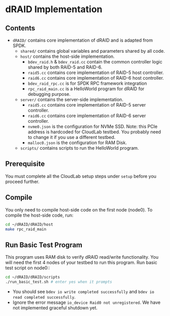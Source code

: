 # dRAID Implementation

## Contents

- `dRAID/` contains core implementation of dRAID and is adapted from SPDK.
  - `shared/` contains global variables and parameters shared by all code.
  - `host/` contains the host-side implementation.
    - `bdev_raid.h` & `bdev_raid.cc` contain the common controller logic shared by both RAID-5 and RAID-6.
    - `raid5.cc` contains core implementation of RAID-5 host controller.
    - `raid6.cc` contains core implementation of RAID-6 host controller.
    - `bdev_raid_rpc.cc` is for SPDK RPC framework integration
    - `rpc_raid_main.cc` is a HelloWorld program for dRAID for debugging purpose.
  - `server/` contains the server-side implementation.
    - `raid5.cc` contains core implementation of RAID-5 server controller.
    - `raid6.cc` contains core implementation of RAID-6 server controller.
    - `nvme0.json` is the configuration for NVMe SSD. Note: this PCIe address is hardcoded for CloudLab testbed. You probably need to change it if you use a different testbed.
    - `malloc0.json` is the configuration for RAM Disk.
  - `scripts/` contains scripts to run the HelloWorld program.

## Prerequisite

You must complete all the CloudLab setup steps under `setup` before you proceed further.

## Compile

You only need to compile host-side code on the first node (node0). To compile the host-side code, run:
```Bash
cd ~/dRAID/dRAID/host
make rpc_raid_main
```

## Run Basic Test Program

This program uses RAM disk to verify dRAID read/write functionality. You will need the first 4 nodes of your testbed to run this program. Run basic test script on node0::
```Bash
cd ~/dRAID/dRAID/scripts
./run_basic_test.sh # enter yes when it prompts
```
- You should see `bdev io write completed successfully` and `bdev io read completed successfully`.
- Ignore the error message `io_device Raid0 not unregistered`. We have not implemented graceful shutdown yet.